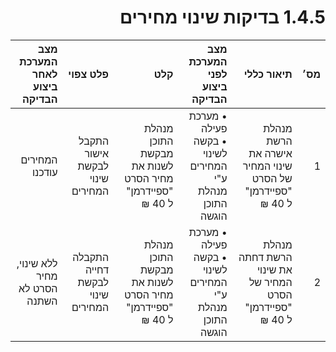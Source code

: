 <div dir="rtl">

# 1.4.5 בדיקות שינוי מחירים

| מס׳ | תיאור כללי | מצב המערכת לפני ביצוע הבדיקה | קלט | פלט צפוי | מצב המערכת לאחר ביצוע הבדיקה |
|---:|---:|---:|---:|---:|---:|
| 1 | מנהלת הרשת אישרה את שינוי המחיר של הסרט "ספיידרמן" ל 40 ₪ | • מערכת פעילה<br>• בקשה לשינוי המחירים ע"י מנהלת התוכן הוגשה | מנהלת התוכן מבקשת לשנות את מחיר הסרט "ספיידרמן" ל 40 ₪ | התקבל אישור לבקשת שינוי המחירים | המחירים עודכנו |
| 2 | מנהלת הרשת דחתה את שינוי המחיר של הסרט "ספיידרמן" ל 40 ₪ | • מערכת פעילה<br>• בקשה לשינוי המחירים ע"י מנהלת התוכן הוגשה | מנהלת התוכן מבקשת לשנות את מחיר הסרט "ספיידרמן" ל 40 ₪ | התקבלה דחייה לבקשת שינוי המחירים | ללא שינוי, מחיר הסרט לא השתנה |

</div>
